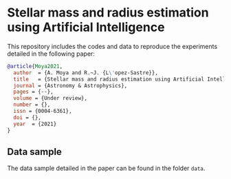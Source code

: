 # Stellar mass and radius estimation using Artificial Intelligence
This repository includes the codes and data to reproduce the experiments detailed in the following paper:

```bibtex
@article{Moya2021,
  author  = {A. Moya and R.~J. {L\'opez-Sastre}},
  title   = {Stellar mass and radius estimation using Artificial Intelligence},
  journal = {Astronomy & Astrophysics},
  pages = {--},
  volume = {Under review},
  number = {},
  issn = {0004-6361},
  doi = {},
  year	= {2021}
}
```
## Data sample
The data sample detailed in the paper can be found in the folder `data`.
